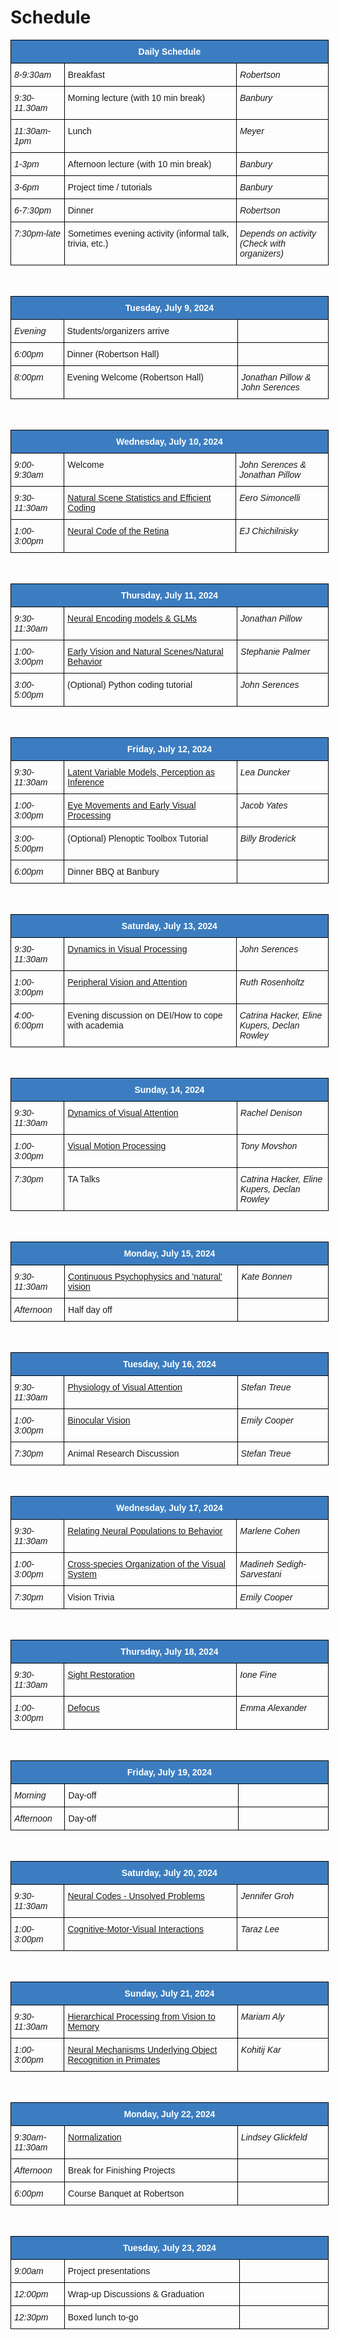 # Schedule

<style type="text/css">
.tg  {border-collapse:collapse;border-spacing:0; width:53vw;}
.tg td{border-color:black;border-style:solid;border-width:1px;font-family:Arial, sans-serif;font-size:14px;
  overflow:hidden;padding:10px 5px;word-break:normal;}
.tg th{border-color:black;border-style:solid;border-width:1px;font-family:Arial, sans-serif;font-size:14px;
  font-weight:normal;overflow:hidden;padding:10px 5px;word-break:normal;}
.tg .tg-jn54{background-color:#3b7dc0;border-color:#000000;color:#ffffff;text-align:center;vertical-align:top}
.tg .tg-73oq{border-color:#000000;text-align:left;vertical-align:top;width:30vw;}
.tg .tg-lmxn{border-color:#000000;font-style:italic;text-align:left;vertical-align:top;width:15vw;}
.tg .tg-left{border-color:#000000;font-style:italic;text-align:left;vertical-align:top;width:8vw;}
</style>
<table class="tg">
<thead>
  <tr>
    <th class="tg-jn54" colspan="3"><span style="font-weight:bold">Daily Schedule</span></th>
  </tr>
</thead>
<tbody>
  <tr>
    <td class="tg-left">8-9:30am</td>
    <td class="tg-73oq">Breakfast</td>
    <td class="tg-lmxn">Robertson</td>
  </tr>
  <tr>
    <td class="tg-left">9:30-11.30am</td>
    <td class="tg-73oq">Morning lecture (with 10 min break)</a></td>
    <td class="tg-lmxn">Banbury</span></td>
  </tr>
  <tr>
    <td class="tg-left">11:30am-1pm</td>
    <td class="tg-73oq">Lunch</a></td>
    <td class="tg-lmxn">Meyer</td>
  </tr>
  <tr>
    <td class="tg-left">1-3pm</td>
    <td class="tg-73oq">Afternoon lecture (with 10 min break)</a></td>
    <td class="tg-lmxn">Banbury</td>
  </tr>
  <tr>
    <td class="tg-left">3-6pm</td>
    <td class="tg-73oq">Project time / tutorials</a></td>
    <td class="tg-lmxn">Banbury</td>
  </tr>
  <tr>
    <td class="tg-left">6-7:30pm</td>
    <td class="tg-73oq">Dinner</a></td>
    <td class="tg-lmxn">Robertson</td>
  </tr>
  <tr>
    <td class="tg-left">7:30pm-late</td>
    <td class="tg-73oq">Sometimes evening activity (informal talk, trivia, etc.)</a></td>
    <td class="tg-lmxn">Depends on activity (Check with organizers)</td>
  </tr>
</tbody>
</table>

<br>

<table class="tg">
<thead>
  <tr>
    <th class="tg-jn54" colspan="3"><span style="font-weight:bold">Tuesday, July 9, 2024</span></th>
  </tr>
</thead>
<tbody>
  <tr>
    <td class="tg-left">Evening</td>
    <td class="tg-73oq">Students/organizers arrive</td>
    <td class="tg-lmxn"></td>
    <!-- <td class="tg-lmxn">John Serences & Jonathan Pillow</td> -->
  </tr>
  <tr>
    <td class="tg-left">6:00pm</td>
    <td class="tg-73oq">Dinner (Robertson Hall)</td>
    <td class="tg-lmxn"></td>
  </tr>
  <tr>
    <td class="tg-left">8:00pm</td>
    <td class="tg-73oq">Evening Welcome (Robertson Hall)</td>
    <td class="tg-lmxn">Jonathan Pillow & John Serences</span></td>
  </tr>
  <!-- <tr>
    <td class="tg-left">1:00-3:00pm</td>
    <td class="tg-73oq"><a href="https://cshl-comp-neuro-vision.github.io/website/2024/lecture_notes.html#john-serences">Models of Attention</a></td>
    <td class="tg-lmxn">John Serences</td>
  </tr> -->
</tbody>
</table>

<br>

<table class="tg">
<thead>
  <tr>
    <th class="tg-jn54" colspan="3"><span style="font-weight:bold">Wednesday, July 10, 2024</span></th>
  </tr>
</thead>
<tbody>
  <tr>
    <td class="tg-left">9:00-9:30am</td>
    <td class="tg-73oq">Welcome</td>
    <td class="tg-lmxn">John Serences & Jonathan Pillow</td>
  </tr>
    <tr>
    <td class="tg-left">9:30-11:30am</td>
    <td class="tg-73oq"><a href="https://cshl-comp-neuro-vision.github.io/website/2024/lecture_notes.html#eero-simoncelli">Natural Scene Statistics and Efficient Coding</td>
    <td class="tg-lmxn">Eero Simoncelli</span></td>
  </tr>
  <tr>
    <td class="tg-left">1:00-3:00pm</td>
    <td class="tg-73oq"><a href="https://cshl-comp-neuro-vision.github.io/website/2024/lecture_notes.html#ej-chichilnisky">Neural Code of the Retina</a></td>
    <td class="tg-lmxn">EJ Chichilnisky</span></td>
  </tr>
</tbody>
</table>

<br>

<table class="tg">
<thead>
  <tr>
    <th class="tg-jn54" colspan="3"><span style="font-weight:bold">Thursday, July 11, 2024</span></th>
  </tr>
</thead>
<tbody>
  <tr>
    <td class="tg-left">9:30-11:30am</td>
    <td class="tg-73oq"><a href="https://cshl-comp-neuro-vision.github.io/website/2024/lecture_notes.html#jonathan-pillow">Neural Encoding models & GLMs</td>
    <td class="tg-lmxn">Jonathan Pillow</span></td>
  </tr>
  <tr>
    <td class="tg-left">1:00-3:00pm</td>
    <td class="tg-73oq"><a href="https://cshl-comp-neuro-vision.github.io/website/2024/lecture_notes.html#stephanie-palmer">Early Vision and Natural Scenes/Natural Behavior</td>
    <td class="tg-lmxn">Stephanie Palmer</td>
  </tr>
  <tr>
    <td class="tg-left">3:00-5:00pm</td>
    <td class="tg-73oq">(Optional) Python coding tutorial</td>
    <td class="tg-lmxn">John Serences</td>
  </tr>
</tbody>
</table>

<br>

<table class="tg">
<thead>
  <tr>
    <th class="tg-jn54" colspan="3"><span style="font-weight:bold">Friday, July 12, 2024</span></th>
  </tr>
</thead>
<tbody>
  <tr>
    <td class="tg-left">9:30-11:30am</td>
    <td class="tg-73oq"><a href="https://cshl-comp-neuro-vision.github.io/website/2024/lecture_notes.html#lea-duncker">Latent Variable Models, Perception as Inference</td>
    <td class="tg-lmxn">Lea Duncker</span></td>
  </tr>
  <tr>
    <td class="tg-left">1:00-3:00pm</td>
    <td class="tg-73oq"><a href="https://cshl-comp-neuro-vision.github.io/website/2024/lecture_notes.html#jacob-yates">Eye Movements and Early Visual Processing</td>
    <td class="tg-lmxn">Jacob Yates</span></td>
  </tr>
  <tr>
    <td class="tg-left">3:00-5:00pm</td>
    <td class="tg-73oq">(Optional) Plenoptic Toolbox Tutorial</td>
    <td class="tg-lmxn">Billy Broderick</td>
  </tr>
  <tr>
    <td class="tg-left">6:00pm</td>
    <td class="tg-73oq">Dinner BBQ at Banbury</td>
    <td class="tg-lmxn"></td>
  </tr>
</tbody>
</table>

<br>


<table class="tg">
<thead>
  <tr>
    <th class="tg-jn54" colspan="3"><span style="font-weight:bold">Saturday, July 13, 2024</span></th>
  </tr>
</thead>
<tbody>
  <tr>
    <td class="tg-left">9:30-11:30am</td>
    <td class="tg-73oq"><a href="https://cshl-comp-neuro-vision.github.io/website/2024/lecture_notes.html#john-serences">Dynamics in Visual Processing</a></td>
    <td class="tg-lmxn">John Serences</td>
  </tr>
  <tr>
    <td class="tg-left">1:00-3:00pm</td>
    <td class="tg-73oq"><a href="https://cshl-comp-neuro-vision.github.io/website/2024/lecture_notes.html#ruth-rosenholtz">Peripheral Vision and Attention</td>
    <td class="tg-lmxn">Ruth Rosenholtz</td>
  </tr>
    <tr>
    <td class="tg-left">4:00-6:00pm</td>
    <td class="tg-73oq">Evening discussion on DEI/How to cope with academia</td>
    <td class="tg-lmxn">Catrina Hacker, Eline Kupers, Declan Rowley</td>
  </tr>
</tbody>
</table>

<br>

<table class="tg">
<thead>
  <tr>
    <th class="tg-jn54" colspan="3"><span style="font-weight:bold">Sunday, 14, 2024</span></th>
  </tr>
</thead>
<tbody>
  <tr>
    <td class="tg-left">9:30-11:30am</td>
    <td class="tg-73oq"><a href="https://cshl-comp-neuro-vision.github.io/website/2024/lecture_notes.html#rachel-denison">Dynamics of Visual Attention</td>
    <td class="tg-lmxn">Rachel Denison</td>
  </tr>
  <tr>
    <td class="tg-left">1:00-3:00pm</td>
    <td class="tg-73oq"><a href="https://cshl-comp-neuro-vision.github.io/website/2024/lecture_notes.html#tony-movshon">Visual Motion Processing</td>
    <td class="tg-lmxn">Tony Movshon</td>
  </tr>
  <tr>
    <td class="tg-left">7:30pm</td>
    <td class="tg-73oq">TA Talks</td>
    <td class="tg-lmxn">Catrina Hacker, Eline Kupers, Declan Rowley</td>
  </tr>
</tbody>
</table>

<br>

<table class="tg">
<thead>
  <tr>
    <th class="tg-jn54" colspan="3"><span style="font-weight:bold">Monday, July 15, 2024</span></th>
  </tr>
</thead>
<tbody>
  <tr>
    <td class="tg-left">9:30-11:30am</td>
    <td class="tg-73oq"><a href="https://cshl-comp-neuro-vision.github.io/website/2024/lecture_notes.html#kate-bonnen">Continuous Psychophysics and 'natural' vision</td>
    <td class="tg-lmxn">Kate Bonnen</span></td>
  </tr>
  <tr>
    <td class="tg-left">Afternoon</td>
    <td class="tg-73oq">Half day off</td>
    <td class="tg-lmxn"></td>
  </tr>
</tbody>
</table>

<br>

<table class="tg">
<thead>
  <tr>
    <th class="tg-jn54" colspan="3"><span style="font-weight:bold">Tuesday, July 16, 2024</span></th>
  </tr>
</thead>
<tbody>
  <tr>
    <td class="tg-left">9:30-11:30am</td>
    <td class="tg-73oq"><a href="https://cshl-comp-neuro-vision.github.io/website/2024/lecture_notes.html#stefan-treue">Physiology of Visual Attention</td>
    <td class="tg-lmxn">Stefan Treue</span></td>
  </tr>
  <tr>
    <td class="tg-left">1:00-3:00pm</td>
    <td class="tg-73oq"><a href="https://cshl-comp-neuro-vision.github.io/website/2024/lecture_notes.html#emily-cooper">Binocular Vision</td>
    <td class="tg-lmxn">Emily Cooper</td>
  </tr>
  <tr>
    <td class="tg-left">7:30pm</td>
    <td class="tg-73oq">Animal Research Discussion</td>
    <td class="tg-lmxn">Stefan Treue</td>
  </tr>
</tbody>
</table>

<br>

<table class="tg">
<thead>
  <tr>
    <th class="tg-jn54" colspan="3"><span style="font-weight:bold">Wednesday, July 17, 2024</span></th>
  </tr>
</thead>
<tbody>
<tr>
    <td class="tg-left">9:30-11:30am</td>
    <td class="tg-73oq"><a href="https://cshl-comp-neuro-vision.github.io/website/2024/lecture_notes.html#marlene-cohen">Relating Neural Populations to Behavior</td>
    <td class="tg-lmxn">Marlene Cohen</span></td>
  </tr>
  <tr>
    <td class="tg-left">1:00-3:00pm</td>
    <td class="tg-73oq"><a href="https://cshl-comp-neuro-vision.github.io/website/2024/lecture_notes.html#madineh-sedigh-sarvestani">Cross-species Organization of the Visual System</td>
    <td class="tg-lmxn">Madineh Sedigh-Sarvestani</td>
  </tr>
  <tr>
    <td class="tg-left">7:30pm</td>
    <td class="tg-73oq">Vision Trivia</td>
    <td class="tg-lmxn">Emily Cooper</td>
  </tr>
</tbody>
</table>

<br>

<table class="tg">
<thead>
  <tr>
    <th class="tg-jn54" colspan="3"><span style="font-weight:bold">Thursday, July 18, 2024</span></th>
  </tr>
</thead>
<tbody>
  <tr>
    <td class="tg-left">9:30-11:30am</td>
    <td class="tg-73oq"><a href="https://cshl-comp-neuro-vision.github.io/website/2024/lecture_notes.html#ione-fine">Sight Restoration</td>
    <td class="tg-lmxn">Ione Fine</span></td>
  </tr>
  <tr>
    <td class="tg-left">1:00-3:00pm</td>
    <td class="tg-73oq"><a href="https://cshl-comp-neuro-vision.github.io/website/2024/lecture_notes.html#emma-alexander">Defocus</td>
    <td class="tg-lmxn">Emma Alexander</td>
  </tr>
</tbody>
</table>

<br>

<table class="tg">
<thead>
  <tr>
    <th class="tg-jn54" colspan="3"><span style="font-weight:bold">Friday, July 19, 2024</span></th>
  </tr>
</thead>
<tbody>
  <tr>
    <td class="tg-left">Morning</td>
    <td class="tg-73oq">Day-off</td>
    <td class="tg-lmxn"></td>
  </tr>
  <tr>
    <td class="tg-left">Afternoon</td>
    <td class="tg-73oq">Day-off</td>
    <td class="tg-lmxn"></td>
  </tr>
</tbody>
</table>

<br>

<table class="tg">
<thead>
  <tr>
    <th class="tg-jn54" colspan="3"><span style="font-weight:bold">Saturday, July 20, 2024</span></th>
  </tr>
</thead>
<tbody>
  <tr>
    <td class="tg-left">9:30-11:30am</td>
    <td class="tg-73oq"><a href="https://cshl-comp-neuro-vision.github.io/website/2024/lecture_notes.html#jennifer-groh">Neural Codes - Unsolved Problems</td>
    <td class="tg-lmxn">Jennifer Groh</td>
  </tr>
  <tr>
    <td class="tg-left">1:00-3:00pm</td>
    <td class="tg-73oq"><a href="https://cshl-comp-neuro-vision.github.io/website/2024/lecture_notes.html#taraz-lee">Cognitive-Motor-Visual Interactions</td>
    <td class="tg-lmxn">Taraz Lee</span></td>
  </tr>
</tbody>
</table>

<br>


<table class="tg">
<thead>
  <tr>
    <th class="tg-jn54" colspan="3"><span style="font-weight:bold">Sunday, July 21, 2024</span></th>
  </tr>
</thead>
<tbody>
  <tr>
    <td class="tg-left">9:30-11:30am</td>
    <td class="tg-73oq"><a href="https://cshl-comp-neuro-vision.github.io/website/2024/lecture_notes.html#mariam-aly">Hierarchical Processing from Vision to Memory</td>
    <td class="tg-lmxn">Mariam Aly</span></td>
  </tr>
  <tr>
    <td class="tg-left">1:00-3:00pm</td>
    <td class="tg-73oq"><a href="https://cshl-comp-neuro-vision.github.io/website/2024/lecture_notes.html#kohitij-kar">Neural Mechanisms Underlying Object Recognition in Primates</td>
    <td class="tg-lmxn">Kohitij Kar</span></td>
  </tr>
</tbody>
</table>

<br>


<table class="tg">
<thead>
  <tr>
    <th class="tg-jn54" colspan="3"><span style="font-weight:bold">Monday, July 22, 2024</span></th>
  </tr>
</thead>
<tbody>
  <tr>
    <td class="tg-left">9:30am-11:30am</td>
    <td class="tg-73oq"><a href="https://cshl-comp-neuro-vision.github.io/website/2024/lecture_notes.html#lindsey-glickfeld">Normalization</td>
    <td class="tg-lmxn">Lindsey Glickfeld</span></td>
  </tr>
  <tr>
    <td class="tg-left">Afternoon</td>
    <td class="tg-73oq">Break for Finishing Projects</td>
    <td class="tg-lmxn"></td>
  </tr>
  <tr>
    <td class="tg-left">6:00pm</td>
    <td class="tg-73oq">Course Banquet at Robertson</td>
    <td class="tg-lmxn"></td>
  </tr>
</tbody>
</table>

<br>

<table class="tg">
<thead>
  <tr>
    <th class="tg-jn54" colspan="3"><span style="font-weight:bold">Tuesday, July 23, 2024</span></th>
  </tr>
</thead>
<tbody>
  <tr>
    <td class="tg-left">9:00am</td>
    <td class="tg-73oq">Project presentations</td>
    <td class="tg-lmxn"></span></td>
  </tr>
  <tr>
    <td class="tg-left">12:00pm</td>
    <td class="tg-73oq">Wrap-up Discussions & Graduation</td>
    <td class="tg-lmxn"></td>
  </tr>
  <tr>
    <td class="tg-left">12:30pm</td>
    <td class="tg-73oq">Boxed lunch to-go</td>
    <td class="tg-lmxn"></td>
  </tr>
</tbody>
</table>

<br>